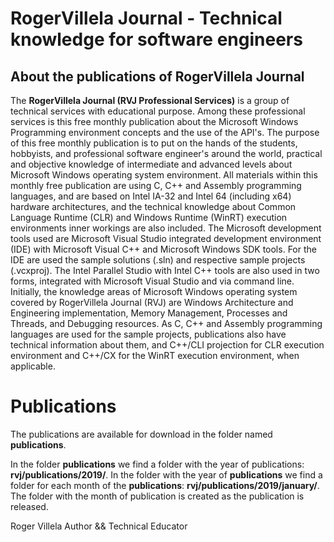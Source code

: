 # RogerVillela Journal - Technical knowledge for software engineers

## About the publications of RogerVillela Journal

The **RogerVillela Journal (RVJ Professional Services)** is a group of technical services with educational purpose. Among these professional services is this free monthly publication about the Microsoft Windows Programming environment concepts and the use of the API's. The purpose of this free monthly publication is to put on the hands of the students, hobbyists, and professional software engineer's around the world, practical and objective knowledge of intermediate and advanced levels about Microsoft Windows operating system environment. All materials within this monthly free publication are using C, C++ and Assembly programming languages, and are based on Intel IA-32 and Intel 64 (including x64) hardware architectures, and the technical knowledge about Common Language Runtime (CLR) and Windows Runtime (WinRT) execution environments inner workings are also included. The Microsoft development tools used are Microsoft Visual Studio integrated development environment (IDE) with Microsoft Visual C++ and Microsoft Windows SDK tools. For the IDE are used the sample solutions (.sln) and respective sample projects (.vcxproj). The Intel Parallel Studio with Intel C++ tools are also used in two forms, integrated with Microsoft Visual Studio and via command line. Initially, the knowledge areas of Microsoft Windows operating system covered by RogerVillela Journal (RVJ) are Windows Architecture and Engineering implementation, Memory Management, Processes and Threads, and Debugging resources. As C, C++ and Assembly programming languages are used for the sample projects, publications also have technical information about them, and C++/CLI projection for CLR execution environment and C++/CX for the WinRT execution environment, when applicable.

# Publications

The publications are available for download in the folder named **publications**.

In the folder **publications** we find a folder with the year of publications: **rvj/publications/2019/**.
In the folder with the year of **publications** we find a folder for each month of the **publications**: **rvj/publications/2019/january/**. The folder with the month of publication is created as the publication is released.


Roger Villela
Author && Technical Educator
